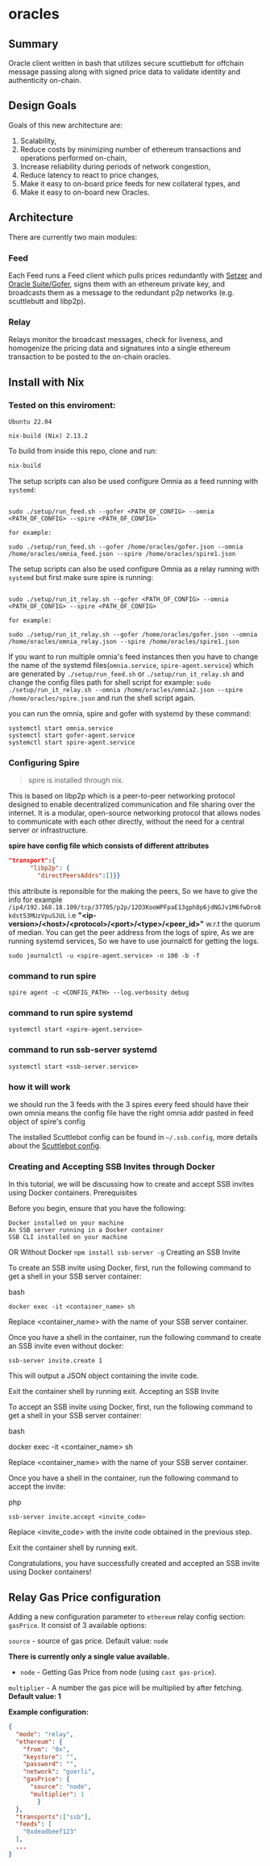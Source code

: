 # oracles

## Summary

Oracle client written in bash that utilizes secure scuttlebutt for offchain message passing along with signed price data to validate identity and authenticity on-chain.

## Design Goals

Goals of this new architecture are:

1. Scalability,
2. Reduce costs by minimizing number of ethereum transactions and operations performed on-chain,
3. Increase reliability during periods of network congestion,
4. Reduce latency to react to price changes,
5. Make it easy to on-board price feeds for new collateral types, and
6. Make it easy to on-board new Oracles.

## Architecture

There are currently two main modules:

### Feed

Each Feed runs a Feed client which pulls prices redundantly with [Setzer]() and [Oracle Suite/Gofer](https://github.com/chronicleprotocol/oracle-suite), signs them with an ethereum private key, and broadcasts them as a message to the redundant p2p networks (e.g. scuttlebutt and libp2p).

### Relay

Relays monitor the broadcast messages, check for liveness, and homogenize the pricing data and signatures into a single ethereum transaction to be posted to the on-chain oracles.


## Install with Nix

### Tested on this enviroment:
  ```
  Ubuntu 22.04

  nix-build (Nix) 2.13.2
  ```

To build from inside this repo, clone and run:

```sh
nix-build
```

The setup scripts can also be used configure Omnia as a feed running with `systemd`:

```

sudo ./setup/run_feed.sh --gofer <PATH_OF_CONFIG> --omnia <PATH_OF_CONFIG> --spire <PATH_OF_CONFIG>

for example:

sudo ./setup/run_feed.sh --gofer /home/oracles/gofer.json --omnia /home/oracles/omnia_feed.json --spire /home/oracles/spire1.json

```

The setup scripts can also be used configure Omnia as a relay running with `systemd` but first make sure spire is running:
```

sudo ./setup/run_it_relay.sh --gofer <PATH_OF_CONFIG> --omnia <PATH_OF_CONFIG> --spire <PATH_OF_CONFIG>

for example:

sudo ./setup/run_it_relay.sh --gofer /home/oracles/gofer.json --omnia /home/oracles/omnia_relay.json --spire /home/oracles/spire1.json

```


If you want to run multiple omnia's feed instances then you have to change the name of the systemd files(`omnia.service`, `spire-agent.service`) which are generated by `./setup/run_feed.sh` or ```./setup/run_it_relay.sh``` and change the config files path for shell script for example: ```sudo ./setup/run_it_relay.sh --omnia /home/oracles/omnia2.json --spire /home/oracles/spire.json``` and run the shell script again.

you can run the omnia, spire and gofer with systemd by these command:
```
systemctl start omnia.service
systemctl start gofer-agent.service
systemctl start spire-agent.service
```

### Configuring Spire

>spire is installed through nix.

This is based on libp2p which is a peer-to-peer networking protocol designed to enable decentralized communication and file sharing over the internet. It is a modular, open-source networking protocol that allows nodes to communicate with each other directly, without the need for a central server or infrastructure.

**spire have config file which consists of different attributes**
```json 
"transport":{
      "libp2p": {
        "directPeersAddrs":[]}}
  ```

 this attribute is reponsible for the making the peers, So we have to give the info for example `/ip4/192.168.18.109/tcp/37705/p2p/12D3KooWPFpaE13gph8p6jdNGJv1M6fwDro8kdst53MUzVpuSJUL` i.e **"\<ip-version>/\<host>/\<protocol>/\<port>/\<type>/\<peer_id>"** w.r.t the quorum of median. You can get the peer address from the logs of spire, As we are running systemd services, So we have to use journalctl for getting the logs.

```
sudo journalctl -u <spire-agent.service> -n 100 -b -f
```

### command to run spire
```
spire agent -c <CONFIG_PATH> --log.verbosity debug
```
### command to run spire systemd
```
systemctl start <spire-agent.service>

```

### command to run ssb-server systemd
```
systemctl start <ssb-server.service>

```

### how it will work

 we should run the 3 feeds with the 3 spires 
 every feed should have their own omnia
 means the config file have the right omnia addr pasted in feed object of spire's config




The installed Scuttlebot config can be found in `~/.ssb.config`, more details
about the [Scuttlebot config](https://github.com/ssbc/ssb-config#configuration).




### Creating and Accepting SSB Invites through Docker

In this tutorial, we will be discussing how to create and accept SSB invites using Docker containers.
Prerequisites

Before you begin, ensure that you have the following:

    Docker installed on your machine
    An SSB server running in a Docker container
    SSB CLI installed on your machine
OR 
Without Docker 
  `npm install ssb-server -g`
Creating an SSB Invite

To create an SSB invite using Docker, first, run the following command to get a shell in your SSB server container:

bash

`docker exec -it <container_name> sh`

Replace <container_name> with the name of your SSB server container.

Once you have a shell in the container, run the following command to create an SSB invite even without docker:

`ssb-server invite.create 1`

This will output a JSON object containing the invite code.

Exit the container shell by running exit.
Accepting an SSB Invite

To accept an SSB invite using Docker, first, run the following command to get a shell in your SSB server container:

bash

docker exec -it <container_name> sh

Replace <container_name> with the name of your SSB server container.

Once you have a shell in the container, run the following command to accept the invite:

php

`ssb-server invite.accept <invite_code>`

Replace <invite_code> with the invite code obtained in the previous step.

Exit the container shell by running exit.

Congratulations, you have successfully created and accepted an SSB invite using Docker containers!


## Relay Gas Price configuration

Adding a new configuration parameter to `ethereum` relay config section: `gasPrice`.
It consist of 3 available options: 

`source` - source of gas price. Default value: `node`

**There is currently only a single value available.** 

 - `node` - Getting Gas Price from node (using `cast gas-price`).

`multiplier` - A number the gas pice will be multiplied by after fetching. **Default value: 1**

**Example configuration:**

```json
{
  "mode": "relay",
  "ethereum": {
    "from": "0x",
    "keystore": "",
    "password": "",
    "network": "goerli",
    "gasPrice": {
      "source": "node",
      "multiplier": 1
		}
  },
  "transports":["ssb"],
  "feeds": [
    "0xdeadbeef123"
  ],
  ...
}
```

